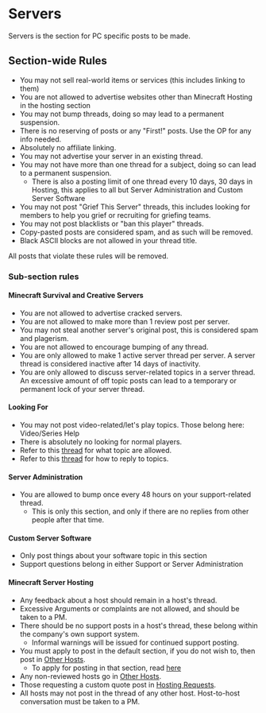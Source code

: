 # Servers

Servers is the section for PC specific posts to be made. 

## Section-wide Rules

* You may not sell real-world items or services (this includes linking to them)
* You are not allowed to advertise websites other than Minecraft Hosting in the hosting section
* You may not bump threads, doing so may lead to a permanent suspension.
* There is no reserving of posts or any "First!" posts. Use the OP for any info needed.
* Absolutely no affiliate linking.
* You may not advertise your server in an existing thread.
* You may not have more than one thread for a subject, doing so can lead to a permanent suspension.
    * There is also a posting limit of one thread every 10 days, 30 days in Hosting, this applies to all but Server Administration and Custom Server Software
* You may not post "Grief This Server" threads, this includes looking for members to help you grief or recruiting for griefing teams.
* You may not post blacklists or "ban this player" threads.
* Copy-pasted posts are considered spam, and as such will be removed.
* Black ASCII blocks are not allowed in your thread title.

All posts that violate these rules will be removed.

### Sub-section rules

#### Minecraft Survival and Creative Servers

* You are not allowed to advertise cracked servers.
* You are not allowed to make more than 1 review post per server.
* You may not steal another server's original post, this is considered spam and plagerism.
* You are not allowed to encourage bumping of any thread.
* You are only allowed to make 1 active server thread per server. A server thread is considered inactive after 14 days of inactivity.
* You are only allowed to discuss server-related topics in a server thread. An excessive amount of off topic posts can lead to a temporary or permanent lock of your server thread.

#### Looking For

* You may not post video-related/let's play topics. Those belong here: Video/Series Help
* There is absolutely no looking for normal players.
* Refer to this [thread](http://www.minecraftforum.net/topic/1441894-) for what topic are allowed.
* Refer to this [thread](http://www.minecraftforum.net/topic/1441894-) for how to reply to topics.

#### Server Administration

* You are allowed to bump once every 48 hours on your support-related thread.
    * This is only this section, and only if there are no replies from other people after that time.
    
#### Custom Server Software

* Only post things about your software topic in this section
* Support questions belong in either Support or Server Administration

#### Minecraft Server Hosting

* Any feedback about a host should remain in a host's thread.
* Excessive Arguments or complaints are not allowed, and should be taken to a PM.
* There should be no support posts in a host's thread, these belong within the company's own support system.
    * Informal warnings will be issued for continued support posting.
* You must apply to post in the default section, if you do not wish to, then post in [Other Hosts](http://www.minecraftforum.net/forum/46-other-hosts/).
    * To apply for posting in that section, read [here](http://www.minecraftforum.net/topic/1254208)
* Any non-reviewed hosts go in [Other Hosts](http://www.minecraftforum.net/forum/46-other-hosts/).
* Those requesting a custom quote post in [Hosting Requests](http://www.minecraftforum.net/forum/130-hosting-requests/).
* All hosts may not post in the thread of any other host. Host-to-host conversation must be taken to a PM.